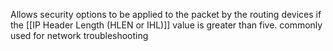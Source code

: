 Allows security options to be applied to the packet by the routing devices if the [[IP Header Length (HLEN or IHL)]] value is greater than five. 
commonly used for network troubleshooting